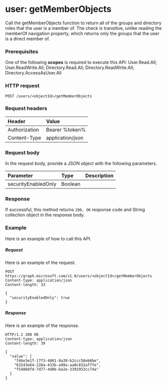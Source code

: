 # user: getMemberObjects
Call the getMemberObjects function to return all of the groups and directory roles that the user is a member of. The check is transitive, unlike reading the memberOf navigation property, which returns only the groups that the user is a direct member of.

### Prerequisites
One of the following **scopes** is required to execute this API: 
User.Read.All; User.ReadWrite.All; Directory.Read.All; Directory.ReadWrite.All; Directory.AccessAsUser.All
### HTTP request
<!-- { "blockType": "ignored" } -->
```http
POST /users/<objectId>/getMemberObjects

```
### Request headers
| Header       | Value |
|:---------------|:--------|
| Authorization  | Bearer %token%  |
| Content-Type  | application/json  |

### Request body
In the request body, provide a JSON object with the following parameters.

| Parameter	   | Type	|Description|
|:---------------|:--------|:----------|
|securityEnabledOnly|Boolean||

### Response
If successful, this method returns `200, OK` response code and String collection object in the response body.

### Example
Here is an example of how to call this API.
##### Request
Here is an example of the request.
<!-- {
  "blockType": "request",
  "name": "user_getmemberobjects"
}-->
```http
POST https://graph.microsoft.com/v1.0/users/<objectId>/getMemberObjects
Content-type: application/json
Content-length: 33

{
  "securityEnabledOnly": true
}
```

##### Response
Here is an example of the response.
<!-- {
  "blockType": "response",
  "truncated": false,
  "@odata.type": "string",
  "isCollection": true
} -->
```http
HTTP/1.1 200 OK
Content-type: application/json
Content-length: 39

{
  "value": [
    "f46e3e1f-17f3-4801-8a39-b2ccc58eb6be",
    "63243e64-228a-433b-a98a-aa8c832af7fe",
    "f5480dfd-7d77-4d0b-ba2e-3391953cc74a"
  ]
}
```

<!-- uuid: 8fcb5dbc-d5aa-4681-8e31-b001d5168d79
2015-10-25 14:57:30 UTC -->
<!-- {
  "type": "#page.annotation",
  "description": "user: getMemberObjects",
  "keywords": "",
  "section": "documentation",
  "tocPath": ""
}-->